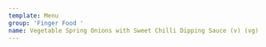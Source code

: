 ```yaml
---
template: Menu
group: 'Finger Food '
name: Vegetable Spring Onions with Sweet Chilli Dipping Sauce (v) (vg)
---
```

